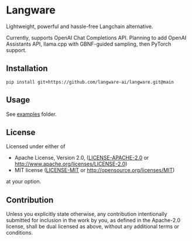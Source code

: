 # Langware
 
Lightweight, powerful and hassle-free Langchain alternative.

Currently, supports OpenAI Chat Completions API.
Planning to add OpenAI Assistants API, llama.cpp with GBNF-guided sampling, then PyTorch support.

## Installation

```shell
pip install git+https://github.com/langware-ai/langware.git@main
```

## Usage

See [examples](examples) folder.

## License

Licensed under either of

- Apache License, Version 2.0, ([LICENSE-APACHE-2.0](LICENSE-APACHE-2.0) or http://www.apache.org/licenses/LICENSE-2.0)
- MIT license ([LICENSE-MIT](LICENSE-MIT) or http://opensource.org/licenses/MIT)

at your option.

## Contribution

Unless you explicitly state otherwise, any contribution intentionally submitted for inclusion in the work by you,
as defined in the Apache-2.0 license, shall be dual licensed as above, without any additional terms or conditions.
